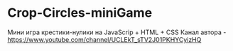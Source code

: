 # Crop-Circles-miniGame
Мини игра крестики-нулики на JavaScrip + HTML + CSS
Канал автора - https://www.youtube.com/channel/UCLEkT_sTV2J01PKHYCyizHQ
